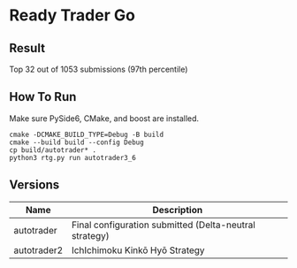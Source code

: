# Ready Trader Go

## Result

Top 32 out of 1053 submissions (97th percentile)

## How To Run

Make sure PySide6, CMake, and boost are installed.

```shell
cmake -DCMAKE_BUILD_TYPE=Debug -B build  
cmake --build build --config Debug     
cp build/autotrader* .  
python3 rtg.py run autotrader3_6 
```

## Versions
| Name          | Description     |
| ------------- | ------------- | 
| autotrader          |  Final configuration submitted (Delta-neutral strategy)      |
| autotrader2           |  IchIchimoku Kinkō Hyō Strategy        |



